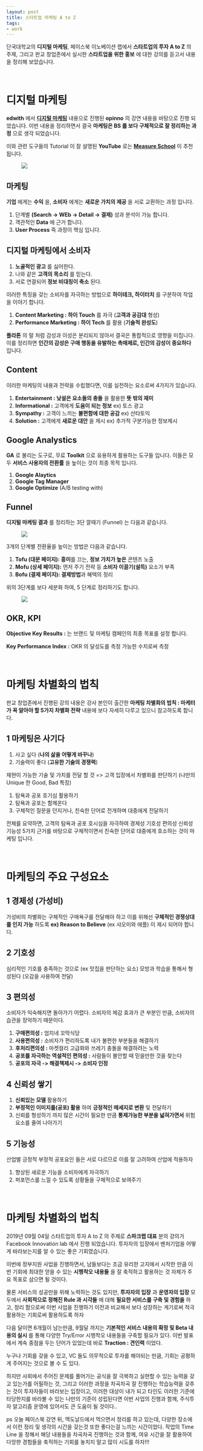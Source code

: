 ```yaml
---
layout: post
title: 스타트업 마케팅 A to Z
tags: 
- work
---
```


단국대학교의 **디지털 마케팅**, 페이스북 이노베이션 랩에서 **스타트업의 투자 A to Z** 의 주제, 그리고 판교 창업존에서 실시한 **스타트업을 위한 홍보** 에 대한 강의를 듣고서 내용을 정리해 보았습니다. 

<br>

# **디지털 마케팅**

**edwith** 에서 **[디지털 마케팅](https://www.edwith.org/boostcourse-digitalmarketing/infoPages/26344)** 내용으로 진행된 **opinno** 의 강연 내용을 바탕으로 진행 되었습니다. 이번 내용을 정리하면서 결국 **마케팅은 BS 를 보다 구체적으로 잘 정리하는 과정** 으로 생각 되었습니다.

이와 관련 도구들의 Tutorial 이 잘 설명된 **YouTube** 로는 **[Measure School](https://www.youtube.com/channel/UClgihdkPzNDtuoQy4xDw5mA)** 이 추천 됩니다.

<figure class="align-center">
  <img src="https://www.analyticsmania.com/wp-content/uploads/2017/11/Google-Tag-Manager-scheme-1.png">
</figure>


## **마케팅**

**기업** 에게는 **수익** 을, **소비자** 에게는 **새로운 가치의 제공** 을 서로 교환하는 과정 입니다. 

1. 단계별 **(Search -> WEb -> Detail -> 결제)** 성과 분석이 가능 합니다.
2. 객관적인 **Data** 에 근거 합니다.
3. **User Process** 즉 과정이 핵심 입니다.

## **디지털 마케팅에서 소비자**

1. **노골적인 광고** 를 싫어한다.
2. 나와 같은 **고객의 목소리** 를 믿는다.
3. 서로 연결되어 **정보 비대칭이 축소** 된다.

이러한 특징을 갖는 소비자를 자극하는 방법으로 **하이테크, 하이터치** 를 구분하여 작업을 이야기 합니다.

1. **Content Marketing : 하이 Touch** 를 자극 (**고객과 공감대** 형성)
2. **Performance Marketing : 하이 Tech** 를 활용 (**기술적 완성도**)

**플라톤** 의 말 처럼 감성과 이성은 분리되지 않아서 결국은 통합적으로 영향을 미칩니다. 이를 정리하면 **인간의 감성은 구매 행동을 유발하는 촉매제로, 인간의 감성이 중요하다** 입니다.

## **Content**

이러한 마케팅의 내용과 전략을 수립했다면, 이를 실천하는 요소로써 4가지가 있습니다.

1. **Entertainment : 낮설은 요소들의 충돌** 을 활용한 **뜻 밖의 재미**
2. **Informational :** 고객에게 **도움이 되는 정보** ex) 토스 광고
3. **Sympathy :** 고객이 느끼는 **불편함에 대한 공감** ex) 산타토익
4. **Solution :** 고객에게 **새로운 대안** 을 제시 ex) 추가적 구분가능한 정보제시

## **Google Analystics**

**GA** 로 불리는 도구로, 무료 **Toolkit** 으로 유용하게 활용하는 도구들 입니다. 이들은 모두 **서비스 사용자의 전환률** 을 높이는 것이 최종 목적 입니다.

1. **Google Alaytics**
2. **Google Tag Manager**
3. **Google Optimize** (A/B testing with)

## **Funnel**

**디지털 마케팅 결과** 를 정리하는 3단 깔때기 (Funnel) 는 다음과 같습니다.

<figure class="align-center">
  <img src="https://www.weidert.com/hs-fs/hubfs/blog_images/tofo_mofo_bofu_image.png?width=589&name=tofo_mofo_bofu_image.png">
</figure>

3개의 단계별 전환율을 높이는 방법은 다음과 같습니다.

1. **Tofu (대문 페이지): 흥미**를 끄는, **정보 가치가 높은** 콘텐츠 노출
2. **Mofu (상세 페이지):** 먼저 주기 전략 등 **소비자 이끌기(설득)** 요소가 부족
3. **Bofu (결제 페이지): 결제방법**과 혜택의 정리

위의 3단계를 보다 세분화 하여, 5 단계로 정리하기도 합니다.

<figure class="align-center">
  <img src="https://miro.medium.com/max/3200/0*g-b2EobsCRNoMcFk">
</figure>

## OKR, KPI

**Objective Key Results :** 는 브랜드 및 마케팅 캠페인의 최종 목표를 설정 합니다.

**Key Performance Index :** OKR 의 달성도를 측정 가능한 수치로써 측정 


<br>

# **마케팅 차별화의 법칙**

판교 창업존에서 진행된 강의 내용은 강사 본인이 출간한 **마케팅 차별화의 법칙 : 마케터가 꼭 알아야 할 5가지 차별화 전략** 내용에 보다 자세히 다루고 있으니 참고하도록 합니다.

## **1 마케팅은 사기다**
1. 사고 싶다 (**나의 삶을 어떻게 바꾸나**)
2. 기술력이 좋다 (**고유한 기술의 경쟁력**)

재현이 가능한 기술 및 가치를 전달 할 것
=> 고객 입장에서 차별화를 판단하기 (나만의 Unique 한 Good, Bad 특징)

1. 탐욕과 공포 호기심 활용하기
2. 탐욕과 공포는 함께온다
3. 구체적인 질문을 던지거나, 친숙한 단어로 전개하며 대중에게 전달하기

전체를 요약하면, 고객의 탐욕과 공포 호시심을 자극하여 경제성 기호성 편의성 신뢰성 기능성 5가지 근거를 바탕으로 구체적이면서 친숙한 단어로 대중에게 호소하는 것이 마케팅 입니다.

<br>

# **마케팅의 주요 구성요소**

## **1 경제성 (가성비)**
가성비의 차별화는 구체적인 구매욕구를 전달해야 하고 이를 위해선 **구체적인 경쟁상대를 인지 가능** 하도록  **ex) Reason to Believe** (ex 샤오미와 애플) 이 제시 되어야 합니다.

## **2 기호성**
심리적인 기호를 충족하는 것으로 (ex 맛집을 판단하는 요소) 모방과 학습을 통해서 형성된다 (오감을 사용하여 전달)

## **3 편의성**
소비자가 익숙해지면 돌아가기 어렵다. 소비자의 체감 효과가 큰 부분인 만큼, 소비자의 습관을 장악하기 때문이다.

1. **구매편의성 :** 엄지네 꼬막식당
2. **사용편의성 :** 소비자가 편리하도록 내가 불편한 부분들을 해결하기
3. **후처리편의성 :** 마켓컬리 고급화와 쓰레기 충돌을 해결하려는 노력
4. **공포를 자극하는 역설적인 편의성 :** 사람들이 불안할 때 믿을만한 것을 찾는다
5. **공포의 자극 -> 해결책제시 -> 소비자 인정**

## **4 신뢰성 쌓기**

1. **신뢰있는 모델** 활용하기
2. **부정적인 이미지를(공포) 활용** 하여 **긍정적인 메세지로 변환** 및 전달하기
3. 신뢰를 형성하기 까지 많은 시간이 필요한 만큼 **통제가능한 부분을 넓혀가면서** 위험요소를 줄여 나아가기

## **5 기능성**
산업별 긍정적 부정적 공포요인 들은 서로 다르므로 이를 잘 고려하여 산업에 적용하자

1. 향상된 새로운 기능을 소비자에게 자극하기
2. 퍼포먼스를 느낄 수 있도록 상황들을 구체적으로 보여주기

<br>

# **마케팅 차별화의 법칙**

2019년 09월 04일 스타트업의 투자 A to Z 의 주제로 **스파크랩 대표** 분의 강의가 Facebook Innovation lab 에서 진행 되었습니다. 투자자의 입장에서 벤처기업을 어떻게 바라보는지를 알 수 있는 좋은 기회였습니다.

이번에 정부지원 사업을 진행하면서, 남들보다는 조금 유리한 고지에서 시작한 만큼 이번 기회에 최대한 얻을 수 있는 **시행착오 내용들** 을 잘 축적하고 활용하는 것 자체가 주요 목표로 삼으면 될 것이다.

물론 서비스의 성공만을 위해 노력하는 것도 있지만, **투자자의 입장** 과 **운영자의 입장** 모두에서 **사회적으로 정해진 Rule 과 시각들** 에 대해 **필요한 서비스를 구축 및 경험을** 하고, 정리 함으로써 이번 사업을 진행하기 이전과 비교해서 보다 성장하는 계기로써 적극 활용하는 기회로써 활용하도록 하자

다음 달이면 6개월이 남는만큼, 9월달 까지는 **기본적인 서비스 내용의 확정 및 Beta 내용의 실시** 를 통해 다양한 Try/Error 시행착오 내용들을 구축할 필요가 있다. 이번 발표에서 계속 중점을 두는 단어가 있었는데 바로 **Traction : 견인력** 이었다. 

누구나 기회를 갖을 수 있고, VC 들도 의무적으로 투자를 해야되는 만큼, 기회는 공평하게 주어지는 것으로 볼 수 도 있다.

하지만 사회에서 주어진 문제를 풀어가는 공식을 잘 극복하고 실현할 수 있는 능력을 갖고 있는가를 어필하는 것, 그리고 이러한 과정을 차곡차곡 잘 진행하는 학습능력을 갖추는 것이 투자자들이 바라보는 입장이고, 이러한 대상이 내가 되고 타인도 이러한 기준에 타당한지를 바라볼 수 있는 나만의 기준이 성립된다면 이번 사업의 진행과 함께, 주식투자 알고리즘 운영에 있어서도 큰 도움이 될 것이다..

ps 오늘 페이스북 강연 뒤, 맥도날드에서 먹으면서 정리를 하고 있는데, 다양한 장소에서 이런 정리 및 생각의 시간을 갖는것 또한 좋다는걸 느끼는 시간이었다. 작업의 Time Line 을 정해서 해당 내용들을 차곡차곡 진행하는 것과 함께, 여유 시간을 잘 활용하여 다앙햔 경험들을 축적하는 기회를 놓치지 말고 많이 시도를 하자!!!